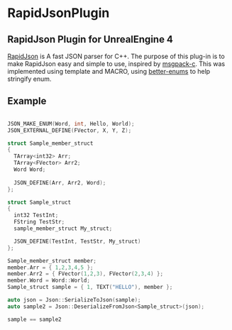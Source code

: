 # RapidJsonPlugin

## RapidJson Plugin for UnrealEngine 4

[RapidJson](https://github.com/Tencent/rapidjson) is A fast JSON parser for C++. The purpose of this plug-in is to make RapidJson easy and simple to use, inspired by [msgpack-c](https://github.com/msgpack/msgpack-c). This was implemented using template and MACRO, using [better-enums](https://github.com/aantron/better-enums) to help stringify enum.

## Example

```c++

JSON_MAKE_ENUM(Word, int, Hello, World);
JSON_EXTERNAL_DEFINE(FVector, X, Y, Z);

struct Sample_member_struct
{
  TArray<int32> Arr;
  TArray<FVector> Arr2;
  Word Word;
    
  JSON_DEFINE(Arr, Arr2, Word);
};

struct Sample_struct
{
  int32 TestInt;
  FString TestStr;
  sample_member_struct My_struct;

  JSON_DEFINE(TestInt, TestStr, My_struct)
};

Sample_member_struct member;
member.Arr = { 1,2,3,4,5 };
member.Arr2 = { FVector(1,2,3), FVector(2,3,4) };
member.Word = Word::World;
Sample_struct sample = { 1, TEXT("HELLO"), member };

auto json = Json::SerializeToJson(sample);
auto sample2 = Json::DeserializeFromJson<Sample_struct>(json);

sample == sample2

```
